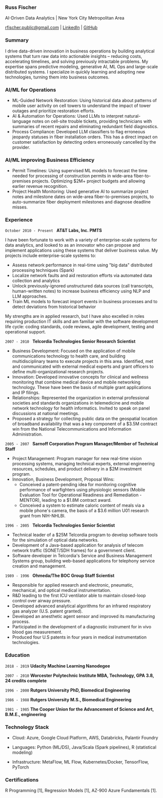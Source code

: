### Russ Fischer
AI-Driven Data Analytics | New York City Metropolitan Area

<div id="webaddress">
  <a href="mailto:rfischer.public@gmail.com">rfischer.public@gmail.com</a>
  | <a href="https://www.linkedin.com/in/russfischer1/">LinkedIn</a>
  | <a href="https://github.com/superelastic">GitHub</a>
</div>


### Summary
I drive data-driven innovation in business operations by building analytical systems that turn raw data into actionable insights – reducing costs, accelerating timelines, and solving previously intractable problems. My expertise spans predictive modeling, generative AI, ML Ops and large-scale distributed systems. I specialize in quickly learning and adopting new technologies, turning them into business outcomes.

### AI/ML for Operations
* ML-Guided Network Restoration: Using historical data about patterns of mobile user activity on cell towers to understand the impact of tower outages and prioritize restoration efforts.
* AI & Automation for Operations: Used LLMs to interpret natural-language notes on cell-site trouble tickets, providing technicians with summaries of recent repairs and eliminating redundant field diagnostics.
* Process Compliance: Developed LLM classifiers to flag erroneous jeopardy statuses in fiber installation orders. This has a direct impact on customer satisfaction by detecting orders erroneously cancelled by the provider.
  
### AI/ML improving Business Efficiency
* Permit Timelines: Using supervised ML models to forecast the time needed for processing of construction permits in wide-area fiber-to-premises projects. Optimizing $2M+ project budgets and allowing earlier revenue recognition.
* Project Health Monitoring: Used generative AI to summarize project notes and milestone dates on wide-area fiber-to-premises projects, to auto-summarize fiber deployment milestones and diagnose deadline misses.

  
### Experience
`October 2010 - Present `
__AT&T Labs, Inc. PMTS__

I have been fortunate to work with a variety of enterprise-scale systems for data analytics, and looked to as an innovator who can propose and implement applications using these systems that deliver business value. My projects include enterprise-scale systems to:
* Assess network performance in real-time using "big data" distributed processing techniques (Spark)
* Localize network faults and aid restoration efforts via automated data collection and analytics
* Unlock previously-ignored unstructured data sources (call transcripts, human-written notes) to increase business efficiency using NLP and LLM approaches.
* Train ML models to forecast import events in business processes and to detect deviations from historical behavior

My strengths are in applied research, but I have also excelled in roles requiring production IT skills and am familiar with the software development life cycle: coding standards, code reviews, agile development, testing and operational support.

`2007 - 2010 `
__Telcordia Technologies Senior Research Scientist__
* Business Development: Focused on the application of mobile communications technology to health care, and building multidisciplinary teams to execute projects in this area. Identified, met and communicated with external medical experts and grant officers to define multi-organizational research projects.
* Innovation: Developed innovative concepts for clinical and wellness monitoring that combine medical device and mobile networking technology. These have been the basis of multiple grant applications and IP filings.
* Relationships: Represented the organization in external professional societies and standards organizations in telemedicine and mobile network technology for health informatics. Invited to speak on panel discussions at national meetings.
* Proposed a strategy for collecting public data on the geospatial location of broadband availability that was a key component of a $3.5M contract win from the National Telecommunications and Information Administration.

`2005 - 2007 `
__Sarnoff Corporation Program Manager/Member of Technical Staff__
* Project Management: Program manager for new real-time vision processing systems, managing technical experts, external engineering resources, schedules, and product delivery in a $2M investment program.
* Innovation, Business Development, Proposal Wins:
    * Conceived a patent-pending idea for monitoring cognitive performance of warfighters using physiologic sensors (Mobile Evaluation Tool for Operational Readiness and Remediation - MENTOR), leading to a $1.8M contract award.
    * Conceived a system to estimate caloric content of meals via a mobile phone's camera, the basis of a $3.6 million U01 research grant from NIH-NHLBI.

`1996 - 2005 `
__Telcordia Technologies Senior Scientist__
* Technical leader of a $25M Telcordia program to develop software tools for the simulation of optical data networks.
* Development of a Java-based application for analysis of telecom network traffic (SONET/SDH frames) for a government client.
* Software developer in Telcordia's Service and Business Management Systems group, building web-based applications for telephony service creation and management.

`1989 - 1996 `
__Ohmeda/The BOC Group Staff Scientist__
* Responsible for applied research and electronic, pneumatic, mechanical, and optical medical instrumentation.
* R&D leading to the first ICU ventilator able to maintain closed-loop control over airway pressure.
* Developed advanced analytical algorithms for an infrared respiratory gas analyzer (U.S. patent granted).
* Developed an anesthetic agent sensor and improved its manufacturing process.
* Participated in the development of a diagnostic instrument for in vivo blood gas measurement.
* Produced four U.S patents in four years in medical instrumentation technologies.

### Education

`2018 - 2019`
__Udacity Machine Learning Nanodegee__

`2007 - 2010`
__Worcester Polytechnic Institute MBA, Technology, GPA 3.8, 24 credits complete__

`1996 - 2000`
__Rutgers University PhD, Biomedical Engineering__

`1986 - 1988`
__Rutgers University M.S., Biomedical Engineering__

`1981 - 1985`
__The Cooper Union for the Advancement of Science and Art, B.M.E., engineering__

### Technology Stack
* Cloud: Azure, Google Cloud Platform, AWS, Databricks, Palantir Foundry

* Languages: Python (ML/DS), Java/Scala (Spark pipelines), R (statistical modeling)

* Infrastructure: MetaFlow, ML Flow, Kubernetes/Docker, TensorFlow, PyTorch


### Certifications
R Programming [1], Regression Models [1], AZ-900 Azure Fundamentals [1].
<!-- ### Footer

Last updated: 2025 -->
